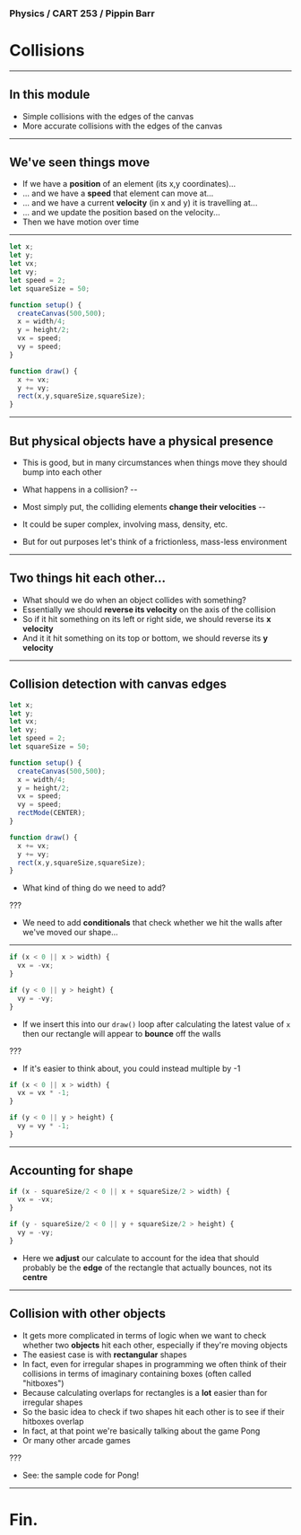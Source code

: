 ### Physics / CART 253 / Pippin Barr

# Collisions

---

## In this module

- Simple collisions with the edges of the canvas
- More accurate collisions with the edges of the canvas

---

## We've seen things move

- If we have a __position__ of an element (its x,y coordinates)...
- ... and we have a __speed__ that element can move at...
- ... and we have a current __velocity__ (in x and y) it is travelling at...
- ... and we update the position based on the velocity...
- Then we have motion over time

---

```javascript
let x;
let y;
let vx;
let vy;
let speed = 2;
let squareSize = 50;

function setup() {
  createCanvas(500,500);
  x = width/4;
  y = height/2;
  vx = speed;
  vy = speed;
}

function draw() {
  x += vx;
  y += vy;
  rect(x,y,squareSize,squareSize);
}
```

---

## But physical objects have a physical presence

- This is good, but in many circumstances when things move they should bump into each other
- What happens in a collision?
--

- Most simply put, the colliding elements __change their velocities__
--

- It could be super complex, involving mass, density, etc.
- But for out purposes let's think of a frictionless, mass-less environment

---

## Two things hit each other...

- What should we do when an object collides with something?
- Essentially we should __reverse its velocity__ on the axis of the collision
- So if it hit something on its left or right side, we should reverse its __x velocity__
- And it it hit something on its top or bottom, we should reverse its __y velocity__

---

## Collision detection with canvas edges

```javascript
let x;
let y;
let vx;
let vy;
let speed = 2;
let squareSize = 50;

function setup() {
  createCanvas(500,500);
  x = width/4;
  y = height/2;
  vx = speed;
  vy = speed;
  rectMode(CENTER);
}

function draw() {
  x += vx;
  y += vy;
  rect(x,y,squareSize,squareSize);
}
```

- What kind of thing do we need to add?

???

- We need to add __conditionals__ that check whether we hit the walls after we've moved our shape...

---

```javascript
if (x < 0 || x > width) {
  vx = -vx;
}

if (y < 0 || y > height) {
  vy = -vy;
}
```

- If we insert this into our `draw()` loop after calculating the latest value of `x` then our rectangle will appear to __bounce__ off the walls

???

- If it's easier to think about, you could instead multiple by -1

```javascript
if (x < 0 || x > width) {
  vx = vx * -1;
}

if (y < 0 || y > height) {
  vy = vy * -1;
}
```

---

## Accounting for shape

```javascript
if (x - squareSize/2 < 0 || x + squareSize/2 > width) {
  vx = -vx;
}

if (y - squareSize/2 < 0 || y + squareSize/2 > height) {
  vy = -vy;
}
```

- Here we __adjust__ our calculate to account for the idea that should probably be the __edge__ of the rectangle that actually bounces, not its __centre__

---

## Collision with other objects

- It gets more complicated in terms of logic when we want to check whether two __objects__ hit each other, especially if they're moving objects
- The easiest case is with __rectangular__ shapes
- In fact, even for irregular shapes in programming we often think of their collisions in terms of imaginary containing boxes (often called "hitboxes")
- Because calculating overlaps for rectangles is a __lot__ easier than for irregular shapes
- So the basic idea to check if two shapes hit each other is to see if their hitboxes overlap
- In fact, at that point we're basically talking about the game Pong
- Or many other arcade games

???

- See: the sample code for Pong!

---

# Fin.
